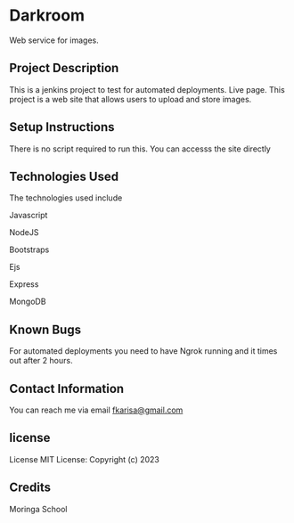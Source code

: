 # Darkroom
 Web service for images.

## Project Description
This is a jenkins project to test for automated deployments. Live page. This project is a web site that allows users to upload and store images.

## Setup Instructions
There is no script required to run this. You can accesss the site directly

## Technologies Used
The technologies used include

Javascript

NodeJS

Bootstraps

Ejs

Express

MongoDB

## Known Bugs
For automated deployments you need to have Ngrok running and it times out after 2 hours.

## Contact Information
You can reach me via email fkarisa@gmail.com

## license
License MIT License: Copyright (c) 2023

##  Credits
Moringa School
